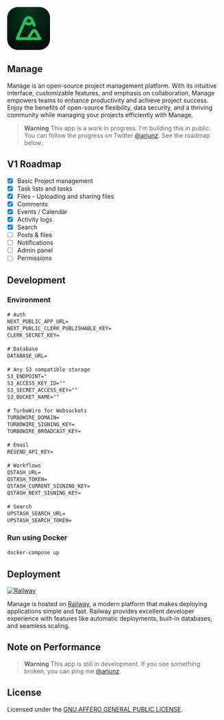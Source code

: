 <img width="100" src="https://github.com/techulus/manage/blob/main/public/images/logo.png?raw=true" />

## Manage

Manage is an open-source project management platform. With its intuitive interface, customizable features, and emphasis on collaboration, Manage empowers teams to enhance productivity and achieve project success. Enjoy the benefits of open-source flexibility, data security, and a thriving community while managing your projects efficiently with Manage.

> **Warning**
> This app is a work in progress. I'm building this in public. You can follow the progress on Twitter [@arjunz](https://twitter.com/arjunz).
> See the roadmap below.

## V1 Roadmap

- [x] Basic Project management
- [x] Task lists and tasks
- [x] Files - Uploading and sharing files
- [x] Comments
- [x] Events / Calendar
- [x] Activity logs
- [x] Search
- [ ] Posts & files
- [ ] Notifications
- [ ] Admin panel
- [ ] Permissions

## Development

### Environment

```
# Auth
NEXT_PUBLIC_APP_URL=
NEXT_PUBLIC_CLERK_PUBLISHABLE_KEY=
CLERK_SECRET_KEY=

# Database
DATABASE_URL=

# Any S3 compatible storage
S3_ENDPOINT="
S3_ACCESS_KEY_ID=""
S3_SECRET_ACCESS_KEY=""
S3_BUCKET_NAME=""

# TurboWire for Websockets
TURBOWIRE_DOMAIN=
TURBOWIRE_SIGNING_KEY=
TURBOWIRE_BROADCAST_KEY=

# Email
RESEND_API_KEY=

# Workflows
QSTASH_URL=
QSTASH_TOKEN=
QSTASH_CURRENT_SIGNING_KEY=
QSTASH_NEXT_SIGNING_KEY=

# Search
UPSTASH_SEARCH_URL=
UPSTASH_SEARCH_TOKEN=
```

### Run using Docker

```bash
docker-compose up
```

## Deployment

<a href="https://railway.com?referralCode=techulus">
  <img src="https://railway.com/brand/logotype-light.png" alt="Railway" height="70" />
</a>

Manage is hosted on [Railway](https://railway.com?referralCode=techulus), a modern platform that makes deploying applications simple and fast. Railway provides excellent developer experience with features like automatic deployments, built-in databases, and seamless scaling.

## Note on Performance

> **Warning**
> This app is still in development.
> If you see something broken, you can ping me [@arjunz](https://twitter.com/arjunz).

## License

Licensed under the [GNU AFFERO GENERAL PUBLIC LICENSE](https://github.com/techulus/manage/blob/main/LICENSE).
